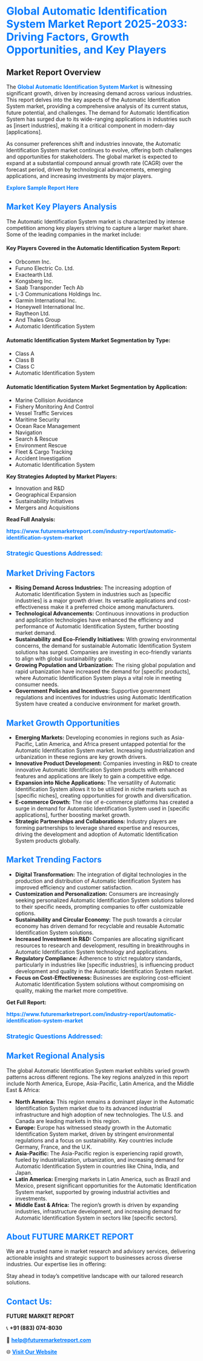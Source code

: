 <h1 style="color: #007BFF;">Global Automatic Identification System Market Report 2025-2033: Driving Factors, Growth Opportunities, and Key Players</h1>

<section id="overview">
<h2>Market Report Overview</h2>
<p>The <a href="https://www.futuremarketreport.com/industry-report/automatic-identification-system-market" style="color: #007BFF; text-decoration: none;"><strong>Global Automatic Identification System Market</strong></a> is witnessing significant growth, driven by increasing demand across various industries. This report delves into the key aspects of the Automatic Identification System market, providing a comprehensive analysis of its current status, future potential, and challenges. The demand for Automatic Identification System has surged due to its wide-ranging applications in industries such as [insert industries], making it a critical component in modern-day [applications].</p>
<p>As consumer preferences shift and industries innovate, the Automatic Identification System market continues to evolve, offering both challenges and opportunities for stakeholders. The global market is expected to expand at a substantial compound annual growth rate (CAGR) over the forecast period, driven by technological advancements, emerging applications, and increasing investments by major players.</p>
</section>

<section id="overview">
<p><a href="https://www.futuremarketreport.com/request-sample/reportId=100475" style="color: #007BFF; text-decoration: none;"><strong>Explore Sample Report Here</strong></a></p>
</section>

<section id="key-players">
<h2 style="color: #007BFF;">Market Key Players Analysis</h2>
<p>The Automatic Identification System market is characterized by intense competition among key players striving to capture a larger market share. Some of the leading companies in the market include:</p>
<h4>Key Players Covered in the Automatic Identification System Report:</h4>
<ul><li>Orbcomm Inc.</li><li>Furuno Electric Co. Ltd.</li><li>Exactearth Ltd.</li><li>Kongsberg Inc.</li><li>Saab Transponder Tech Ab</li><li>L-3 Communications Holdings Inc.</li><li>Garmin International Inc.</li><li>Honeywell International Inc.</li><li>Raytheon Ltd.</li><li>And Thales Group</li><li>Automatic Identification System</li></ul>
<h4>Automatic Identification System Market Segmentation by Type:</h4>
<ul><li>Class A</li><li>Class B</li><li>Class C</li><li>Automatic Identification System</li></ul>

<h4>Automatic Identification System Market Segmentation by Application:</h4>
<ul><li>Marine Collision Avoidance</li><li>Fishery Monitoring And Control</li><li>Vessel Traffic Services</li><li>Maritime Security</li><li>Ocean Race Management</li><li>Navigation</li><li>Search &amp; Rescue</li><li>Environment Rescue</li><li>Fleet &amp; Cargo Tracking</li><li>Accident Investigation</li><li>Automatic Identification System</li></ul>
<p><strong>Key Strategies Adopted by Market Players:</strong></p>
<ul>
<li>Innovation and R&D</li>
<li>Geographical Expansion</li>
<li>Sustainability Initiatives</li>
<li>Mergers and Acquisitions</li>
</ul>
</section>

<section>
<p><strong>Read Full Analysis: </strong></p><a href="https://www.futuremarketreport.com/industry-report/automatic-identification-system-market" style="color: #007BFF; text-decoration: none;"><strong>https://www.futuremarketreport.com/industry-report/automatic-identification-system-market</strong></a>
<h3 style="color: #007BFF;">Strategic Questions Addressed:</h3>
</section>

<section id="driving-factors">
<h2 style="color: #007BFF;">Market Driving Factors</h2>
<ul>
<li><strong>Rising Demand Across Industries:</strong> The increasing adoption of Automatic Identification System in industries such as [specific industries] is a major growth driver. Its versatile applications and cost-effectiveness make it a preferred choice among manufacturers.</li>
<li><strong>Technological Advancements:</strong> Continuous innovations in production and application technologies have enhanced the efficiency and performance of Automatic Identification System, further boosting market demand.</li>
<li><strong>Sustainability and Eco-Friendly Initiatives:</strong> With growing environmental concerns, the demand for sustainable Automatic Identification System solutions has surged. Companies are investing in eco-friendly variants to align with global sustainability goals.</li>
<li><strong>Growing Population and Urbanization:</strong> The rising global population and rapid urbanization have increased the demand for [specific products], where Automatic Identification System plays a vital role in meeting consumer needs.</li>
<li><strong>Government Policies and Incentives:</strong> Supportive government regulations and incentives for industries using Automatic Identification System have created a conducive environment for market growth.</li>
</ul>
</section>

<section id="growth-opportunities">
<h2 style="color: #007BFF;">Market Growth Opportunities</h2>
<ul>
<li><strong>Emerging Markets:</strong> Developing economies in regions such as Asia-Pacific, Latin America, and Africa present untapped potential for the Automatic Identification System market. Increasing industrialization and urbanization in these regions are key growth drivers.</li>
<li><strong>Innovative Product Development:</strong> Companies investing in R&D to create innovative Automatic Identification System products with enhanced features and applications are likely to gain a competitive edge.</li>
<li><strong>Expansion into Niche Applications:</strong> The versatility of Automatic Identification System allows it to be utilized in niche markets such as [specific niches], creating opportunities for growth and diversification.</li>
<li><strong>E-commerce Growth:</strong> The rise of e-commerce platforms has created a surge in demand for Automatic Identification System used in [specific applications], further boosting market growth.</li>
<li><strong>Strategic Partnerships and Collaborations:</strong> Industry players are forming partnerships to leverage shared expertise and resources, driving the development and adoption of Automatic Identification System products globally.</li>
</ul>
</section>

<section id="trending-factors">
<h2 style="color: #007BFF;">Market Trending Factors</h2>
<ul>
<li><strong>Digital Transformation:</strong> The integration of digital technologies in the production and distribution of Automatic Identification System has improved efficiency and customer satisfaction.</li>
<li><strong>Customization and Personalization:</strong> Consumers are increasingly seeking personalized Automatic Identification System solutions tailored to their specific needs, prompting companies to offer customizable options.</li>
<li><strong>Sustainability and Circular Economy:</strong> The push towards a circular economy has driven demand for recyclable and reusable Automatic Identification System solutions.</li>
<li><strong>Increased Investment in R&D:</strong> Companies are allocating significant resources to research and development, resulting in breakthroughs in Automatic Identification System technology and applications.</li>
<li><strong>Regulatory Compliance:</strong> Adherence to strict regulatory standards, particularly in industries like [specific industries], is influencing product development and quality in the Automatic Identification System market.</li>
<li><strong>Focus on Cost-Effectiveness:</strong> Businesses are exploring cost-efficient Automatic Identification System solutions without compromising on quality, making the market more competitive.</li>
</ul>
</section>

<section>
<p><strong>Get Full Report: </strong></p><a href="https://www.futuremarketreport.com/industry-report/automatic-identification-system-market" style="color: #007BFF; text-decoration: none;"><strong>https://www.futuremarketreport.com/industry-report/automatic-identification-system-market</strong></a>
<h3 style="color: #007BFF;">Strategic Questions Addressed:</h3>
</section>


<section id="regional-analysis">
<h2 style="color: #007BFF;">Market Regional Analysis</h2>
<p>The global Automatic Identification System market exhibits varied growth patterns across different regions. The key regions analyzed in this report include North America, Europe, Asia-Pacific, Latin America, and the Middle East & Africa:</p>
<ul>
<li><strong>North America:</strong> This region remains a dominant player in the Automatic Identification System market due to its advanced industrial infrastructure and high adoption of new technologies. The U.S. and Canada are leading markets in this region.</li>
<li><strong>Europe:</strong> Europe has witnessed steady growth in the Automatic Identification System market, driven by stringent environmental regulations and a focus on sustainability. Key countries include Germany, France, and the U.K.</li>
<li><strong>Asia-Pacific:</strong> The Asia-Pacific region is experiencing rapid growth, fueled by industrialization, urbanization, and increasing demand for Automatic Identification System in countries like China, India, and Japan.</li>
<li><strong>Latin America:</strong> Emerging markets in Latin America, such as Brazil and Mexico, present significant opportunities for the Automatic Identification System market, supported by growing industrial activities and investments.</li>
<li><strong>Middle East & Africa:</strong> The region’s growth is driven by expanding industries, infrastructure development, and increasing demand for Automatic Identification System in sectors like [specific sectors].</li>
</ul>
</section>

<footer>
<h2 style="color: #007BFF;">About FUTURE MARKET REPORT</h2>
<p>We are a trusted name in market research and advisory services, delivering actionable insights and strategic support to businesses across diverse industries. Our expertise lies in offering:</p>

<p>Stay ahead in today’s competitive landscape with our tailored research solutions.</p>

<h2 style="color: #007BFF;">Contact Us:</h2>
<p><strong>FUTURE MARKET REPORT</strong></p>
<p>📞 <strong>+91 (883) 074-8030</strong></p>
<p>📧 <strong><a href="mailto:help@futuremarketreport.com" style="color: #007BFF;">help@futuremarketreport.com</a></strong></p>
<p>🌐 <strong><a href="https://www.futuremarketreport.com/" style="color: #007BFF;">Visit Our Website</a></strong></p>
</footer>